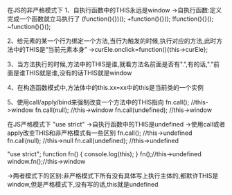 在JS的非严格模式下
1、自执行函数中的THIS永远是window
  ->自执行函数:定义完成一个函数就立马执行了
    (function(){})();
    +function(){}();
    !function(){}();
    ~function(){}();

2、给元素的某一个行为绑定一个方法,当行为触发的时候,执行对应的方法,此时方法中的THIS是“当前元素本身”
  ->curEle.onclick=function(){this->curEle};

3、当方法执行的时候,方法中的THIS是谁,就看方法名前面是否有".",有的话,"."前面是谁THIS就是谁,没有的话THIS就是window

4、在构造函数模式中,方法体中的this.xx=xx中的this是当前类的一个实例

5、使用call/apply/bind来强制改变一个方法中的THIS指向
   fn.call(); //this->window
   fn.call(null); //this->window
   fn.call(undefined); //this->window


在JS严格模式下 "use strict"
->自执行函数中的THIS是undefined
->使用call或者apply改变THIS和非严格模式有一些区别
  fn.call(); //this->undefined
  fn.call(null); //this->null
  fn.call(undefined); //this->undefined

  "use strict";
  function fn() {
      console.log(this);
  }
  fn();//this->undefined
  window.fn();//this->window

->两者模式下的区别:非严格模式下所有没有具体写上执行主体的,都默许THIS是window,但是严格模式下,没有写的话,this就是undefined